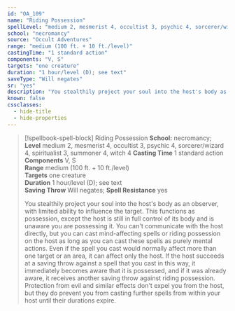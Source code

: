 ```yaml
---
id: "OA_109"
name: "Riding Possession"
spellLevel: "medium 2, mesmerist 4, occultist 3, psychic 4, sorcerer/wizard 4, spiritualist 3, summoner 4, witch 4"
school: "necromancy"
source: "Occult Adventures"
range: "medium (100 ft. + 10 ft./level)"
castingTime: "1 standard action"
components: "V, S"
targets: "one creature"
duration: "1 hour/level (D); see text"
saveType: "Will negates"
sr: "yes"
description: "You stealthily project your soul into the host's body as an observer, with limited ability to influence the target. This functions as possession, except the host is still in full control of its body and is unaware you are possessing it. You can't communicate with the host directly, but you can cast mind-affecting spells or riding possession on the host as long as you can cast these spells as purely mental actions. Even if the spell you cast would normally affect more than one target or an area, it can affect only the host. If the host succeeds at a saving throw against a spell that you cast in this way, it immediately becomes aware that it is possessed, and if it was already aware, it receives another saving throw against riding possession. Protection from evil and similar effects don't expel you from the host, but they do prevent you from casting further spells from within your host until their durations expire."
known: false
cssclasses:
  - hide-title
  - hide-properties
---
```


> [!spellbook-spell-block] Riding Possession
> **School:** necromancy; **Level** medium 2, mesmerist 4, occultist 3, psychic 4, sorcerer/wizard 4, spiritualist 3, summoner 4, witch 4
> **Casting Time** 1 standard action  
> **Components** V, S  
> **Range** medium (100 ft. + 10 ft./level)  
> **Targets** one creature  
> **Duration** 1 hour/level (D); see text  
> **Saving Throw** Will negates; **Spell Resistance** yes
> 
> You stealthily project your soul into the host's body as an observer, with limited ability to influence the target. This functions as possession, except the host is still in full control of its body and is unaware you are possessing it. You can't communicate with the host directly, but you can cast mind-affecting spells or riding possession on the host as long as you can cast these spells as purely mental actions. Even if the spell you cast would normally affect more than one target or an area, it can affect only the host. If the host succeeds at a saving throw against a spell that you cast in this way, it immediately becomes aware that it is possessed, and if it was already aware, it receives another saving throw against riding possession. Protection from evil and similar effects don't expel you from the host, but they do prevent you from casting further spells from within your host until their durations expire.